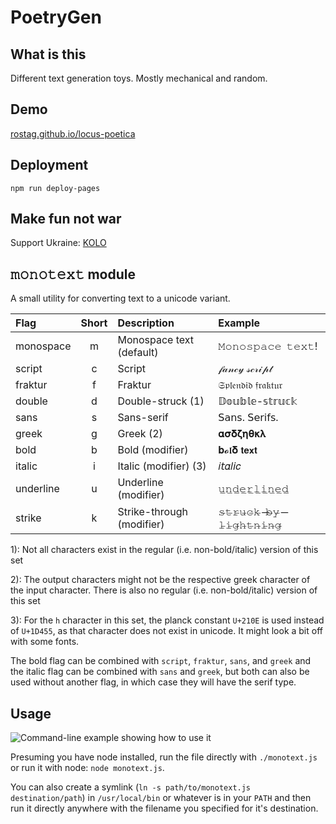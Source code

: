 # PoetryGen

## What is this

Different text generation toys. Mostly mechanical and random.

## Demo

[rostag.github.io/locus-poetica](https://rostag.github.io/locus-poetica)

## Deployment

`npm run deploy-pages`

## Make fun not war

Support Ukraine: [KOLO](https://www.koloua.com/en)

## 𝚖𝚘𝚗𝚘𝚝𝚎𝚡𝚝 module

A small utility for converting text to a unicode variant.

| Flag      | Short | Description                   | Example           |
|:--------- |:-----:|:----------------------------- |:----------------- |
| monospace |   m   | Monospace text (default)      | 𝙼𝚘𝚗𝚘𝚜𝚙𝚊𝚌𝚎 𝚝𝚎𝚡𝚝! |
| script    |   c   | Script                        | 𝒻𝒶𝓃𝒸𝓎 𝓈𝒸𝓇𝒾𝓅𝓉   |
| fraktur   |   f   | Fraktur                       | 𝔖𝔭𝔩𝔢𝔫𝔡𝔦𝔡 𝔣𝔯𝔞𝔨𝔱𝔲𝔯  |
| double    |   d   | Double-struck (1)             | 𝔻𝕠𝕦𝕓𝕝𝕖-𝕤𝕥𝕣𝕦𝕔𝕜  |
| sans      |   s   | Sans-serif                    | 𝖲𝖺𝗇𝗌. 𝖲𝖾𝗋𝗂𝖿𝗌.     |
| greek     |   g   | Greek (2)                     | 𝛂𝛔𝛅𝛇𝛈𝛉𝛋𝛌       |
| bold      |   b   | Bold (modifier)               | 𝐛𝓸𝖑𝛅 𝘁𝗲𝘅𝘁        |
| italic    |   i   | Italic (modifier) (3)         | 𝑖𝘵𝛼𝑙𝘪𝑐             |
| underline |   u   | Underline (modifier)          | 𝚞̲𝚗̲𝚍̲𝚎̲𝚛̲𝚕̲𝚒̲𝚗̲𝚎̲𝚍̲ |
| strike    |   k   | Strike-through (modifier)     | 𝚜̶𝚝̶𝚛̶𝚞̶𝚌̶𝚔̶ ̶𝚋̶𝚢̶ ̶𝚕̶𝚒̶𝚐̶𝚑̶𝚝̶𝚗̶𝚒̶𝚗̶𝚐̶ |

1): Not all characters exist in the regular (i.e. non-bold/italic) version of this set

2): The output characters might not be the respective greek character of the input character. There is also no regular (i.e. non-bold/italic) version of this set

3): For the `h` character in this set, the planck constant `U+210E` is used instead of `U+1D455`, as that character does not exist in unicode. It might look a bit off with some fonts.

The bold flag can be combined with `script`, `fraktur`, `sans`, and `greek` and the italic flag can be combined with `sans` and `greek`, but both can also be used without another flag, in which case they will have the serif type.

## Usage

![Command-line example showing how to use it](https://i.imgur.com/Rk5w3ut.png "Command-line example")

Presuming you have node installed, run the file directly with `./monotext.js`
or run it with node: `node monotext.js`.

You can also create a symlink (`ln -s path/to/monotext.js destination/path`) in
`/usr/local/bin` or whatever is in your `PATH` and then run it directly anywhere with the
filename you specified for it's destination.
